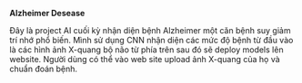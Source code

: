  **Alzheimer Desease**

Đây là project AI cuối kỳ nhận diện bệnh Alzheimer một căn bệnh suy giảm trí nhớ phổ biến. 
Mình sử dụng CNN nhận diện các mức độ bệnh từ đầu vào là các hình ảnh X-quang bộ não từ phía trên sau đó sẽ deploy models lên website.
Người dùng có thể vào web site upload ảnh X-quang của họ và chuẩn đoán bệnh.
